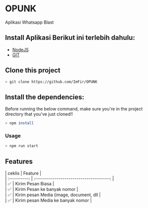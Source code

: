 # OPUNK
Aplikasi Whatsapp Blast


## Install Aplikasi Berikut ini terlebih dahulu:

 - [NodeJS](https://nodejs.org/en/)
 - [GIT](https://git-scm.com/downloads)
 

## Clone this project

```bash
> git clone https://github.com/ImFir/OPUNK
```

## Install the dependencies:
Before running the below command, make sure you're in the project directory that
you've just cloned!!

```bash
> npm install
```

### Usage
```bash
> npm run start
```

## Features

|    ceklis    |                   Feature                |<br/>
| :----------: | :--------------------------------------: |<br/>
|      ✅     |   Kirim Pesan Biasa                       |<br/>
|      ✅     |   Kirim Pesan ke banyak nomor             |<br/>
|      ✅     |   Kirim pesan Media (image, document, dll |<br/>
|      ✅     |   Kirim pesan Media ke banyak nomor       |<br/>

